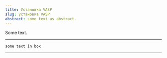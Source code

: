 ```yaml
---
title: Установка VASP
slug: установка VASP
abstract: some text as abstract.
---
```


Some text.



---
```
some text in box
```
---
    
